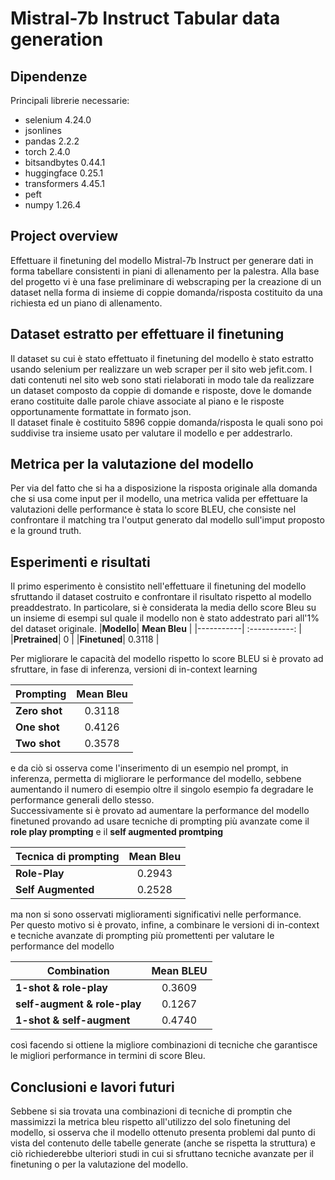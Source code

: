 # Mistral-7b Instruct Tabular data generation
## Dipendenze
Principali librerie necessarie:
* selenium 4.24.0
* jsonlines
* pandas 2.2.2
* torch 2.4.0
* bitsandbytes 0.44.1
* huggingface 0.25.1
* transformers 4.45.1
* peft
* numpy 1.26.4

## Project overview
Effettuare il finetuning del modello Mistral-7b Instruct per generare dati in forma tabellare consistenti in piani di allenamento per la palestra. 
Alla base del progetto vi è una fase preliminare di webscraping per la creazione di un dataset nella forma di insieme di coppie domanda/risposta costituito da una richiesta ed un piano di allenamento.

## Dataset estratto per effettuare il finetuning
Il dataset su cui è stato effettuato il finetuning del modello è stato estratto usando selenium per realizzare un web scraper per il sito web jefit.com. 
I dati contenuti nel sito web sono stati rielaborati in modo tale da realizzare un dataset composto da coppie di domande e risposte, dove le domande erano costituite dalle parole chiave associate al piano e le risposte opportunamente formattate in formato json. \
Il dataset finale è costituito 5896 coppie domanda/risposta le quali sono poi suddivise tra insieme usato per valutare il modello e per addestrarlo.

## Metrica per la valutazione del modello
Per via del fatto che si ha a disposizione la risposta originale alla domanda che si usa come input per il modello, una metrica valida per effettuare la valutazioni delle performance è stata lo score BLEU, che consiste nel confrontare il matching tra l'output generato dal modello sull'imput proposto e la ground truth.

## Esperimenti e risultati
Il primo esperimento è consistito nell'effettuare il finetuning del modello sfruttando il dataset costruito e confrontare il risultato rispetto al modello preaddestrato.
In particolare, si è considerata la media dello score Bleu su un insieme di esempi sul quale il modello non è stato addestrato pari all'1% del dataset originale.
|**Modello**| **Mean Bleu** |
|-----------| :-----------: |
|**Pretrained**| 0 |
|**Finetuned**| 0.3118 |

Per migliorare le capacità del modello rispetto lo score BLEU si è provato ad sfruttare, in fase di inferenza, versioni di in-context learning

|**Prompting**| **Mean Bleu** |
|-----------| :-----------: |
|**Zero shot**| 0.3118 |
|**One shot**| 0.4126 |
|**Two shot**| 0.3578 |

e da ciò si osserva come l'inserimento di un esempio nel prompt, in inferenza, permetta di migliorare le performance del modello, sebbene aumentando il numero di esempio oltre il singolo esempio fa degradare le performance generali dello stesso.\
Successivamente si è provato ad aumentare la performance del modello finetuned provando ad usare tecniche di prompting più avanzate come il **role play prompting** e il **self augmented promtping** 

|**Tecnica di prompting**| **Mean Bleu** |
|-----------| :-----------: |
|**Role-Play**| 0.2943 |
|**Self Augmented**| 0.2528 |

ma non si sono osservati miglioramenti significativi nelle performance.\
Per questo motivo si è provato, infine, a combinare le versioni di in-context e tecniche avanzate di prompting più promettenti per valutare le performance del modello

| Combination              | Mean BLEU |
| ------------------------ | :---------: |
| **1-shot & role-play**      | 0.3609|
| **self-augment & role-play** | 0.1267|
| **1-shot & self-augment**    | 0.4740|

così facendo si ottiene la migliore combinazioni di tecniche che garantisce le migliori performance in termini di score Bleu.

## Conclusioni e lavori futuri
Sebbene si sia trovata una combinazioni di tecniche di promptin che massimizzi la metrica bleu rispetto all'utilizzo del solo finetuning del modello, si osserva che il modello ottenuto presenta problemi dal punto di vista del contenuto delle tabelle generate (anche se rispetta la struttura) e ciò richiederebbe ulteriori studi in cui si sfruttano tecniche avanzate per il finetuning o per la valutazione del modello.
